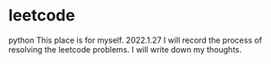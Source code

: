 # leetcode
python
This place is for myself.
2022.1.27 I will record the process of resolving the leetcode problems. I will write down my thoughts.
